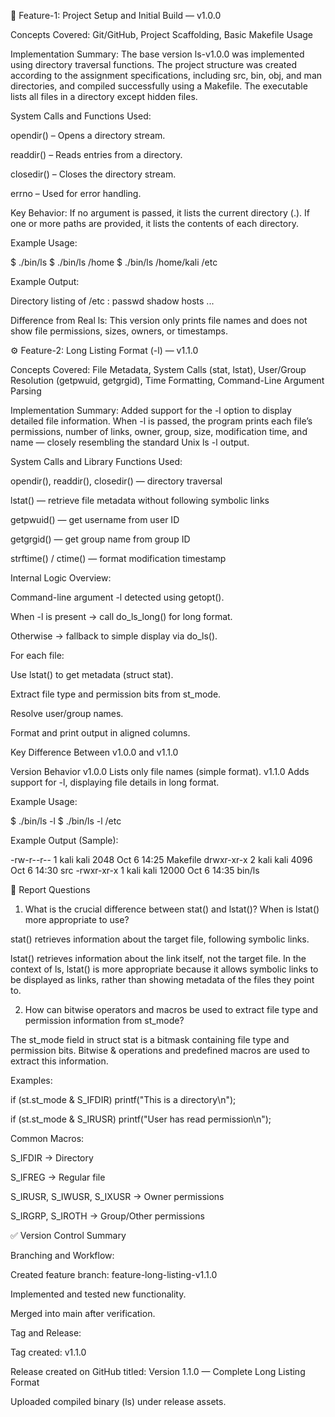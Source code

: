 🧩 Feature-1: Project Setup and Initial Build — v1.0.0

Concepts Covered:
Git/GitHub, Project Scaffolding, Basic Makefile Usage

Implementation Summary:
The base version ls-v1.0.0 was implemented using directory traversal functions. The project structure was created according to the assignment specifications, including src, bin, obj, and man directories, and compiled successfully using a Makefile. The executable lists all files in a directory except hidden files.

System Calls and Functions Used:

opendir() – Opens a directory stream.

readdir() – Reads entries from a directory.

closedir() – Closes the directory stream.

errno – Used for error handling.

Key Behavior:
If no argument is passed, it lists the current directory (.).
If one or more paths are provided, it lists the contents of each directory.

Example Usage:

$ ./bin/ls
$ ./bin/ls /home
$ ./bin/ls /home/kali /etc


Example Output:

Directory listing of /etc :
passwd
shadow
hosts
...


Difference from Real ls:
This version only prints file names and does not show file permissions, sizes, owners, or timestamps.

⚙️ Feature-2: Long Listing Format (-l) — v1.1.0

Concepts Covered:
File Metadata, System Calls (stat, lstat), User/Group Resolution (getpwuid, getgrgid), Time Formatting, Command-Line Argument Parsing

Implementation Summary:
Added support for the -l option to display detailed file information. When -l is passed, the program prints each file’s permissions, number of links, owner, group, size, modification time, and name — closely resembling the standard Unix ls -l output.

System Calls and Library Functions Used:

opendir(), readdir(), closedir() — directory traversal

lstat() — retrieve file metadata without following symbolic links

getpwuid() — get username from user ID

getgrgid() — get group name from group ID

strftime() / ctime() — format modification timestamp

Internal Logic Overview:

Command-line argument -l detected using getopt().

When -l is present → call do_ls_long() for long format.

Otherwise → fallback to simple display via do_ls().

For each file:

Use lstat() to get metadata (struct stat).

Extract file type and permission bits from st_mode.

Resolve user/group names.

Format and print output in aligned columns.

Key Difference Between v1.0.0 and v1.1.0

Version	Behavior
v1.0.0	Lists only file names (simple format).
v1.1.0	Adds support for -l, displaying file details in long format.

Example Usage:

$ ./bin/ls -l
$ ./bin/ls -l /etc


Example Output (Sample):

-rw-r--r--  1 kali kali   2048 Oct  6 14:25 Makefile
drwxr-xr-x  2 kali kali   4096 Oct  6 14:30 src
-rwxr-xr-x  1 kali kali  12000 Oct  6 14:35 bin/ls

🧠 Report Questions
1. What is the crucial difference between stat() and lstat()? When is lstat() more appropriate to use?

stat() retrieves information about the target file, following symbolic links.

lstat() retrieves information about the link itself, not the target file.
In the context of ls, lstat() is more appropriate because it allows symbolic links to be displayed as links, rather than showing metadata of the files they point to.

2. How can bitwise operators and macros be used to extract file type and permission information from st_mode?

The st_mode field in struct stat is a bitmask containing file type and permission bits.
Bitwise & operations and predefined macros are used to extract this information.

Examples:

if (st.st_mode & S_IFDIR)
    printf("This is a directory\n");

if (st.st_mode & S_IRUSR)
    printf("User has read permission\n");


Common Macros:

S_IFDIR → Directory

S_IFREG → Regular file

S_IRUSR, S_IWUSR, S_IXUSR → Owner permissions

S_IRGRP, S_IROTH → Group/Other permissions

✅ Version Control Summary

Branching and Workflow:

Created feature branch:
feature-long-listing-v1.1.0

Implemented and tested new functionality.

Merged into main after verification.

Tag and Release:

Tag created:
v1.1.0

Release created on GitHub titled:
Version 1.1.0 — Complete Long Listing Format

Uploaded compiled binary (ls) under release assets.
